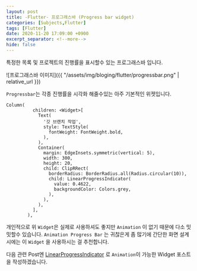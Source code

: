 ```yaml
---
layout: post
title: -Flutter- 프로그래스바 (Progress bar widget)
categories: [Subjects,Flutter]
tags: [Flutter]
date: 2020-11-20 17:09:00 +0900
excerpt_separator: <!--more-->
hide: false
---
```


특정한 목록 및 프로젝트의 진행률을 표시할수 있는 프로그래스바 입니다.

  <!--more-->

![프로그래스바 이미지]({{ "/assets/img/bloging/flutter/progressbar.png" | relative_url }})

`Progressbar`는 각종 진행률을 시각화 해줄수있는 아주 기본적인 위젯입니다.
```
Column(
          children: <Widget>[
            Text(
              '깃 브랜치 작업',
              style: TextStyle(
                fontWeight: FontWeight.bold,
              ),
            ),
            Container(
              margin: EdgeInsets.symmetric(vertical: 5),
              width: 300,
              height: 20,
              child: ClipRRect(
                borderRadius: BorderRadius.all(Radius.circular(10)),
                child: LinearProgressIndicator(
                  value: 0.4622,
                  backgroundColor: Colors.grey,
                ),
              ),
            ),
          ],
        ),
```
  개인적으로 위 `Widget`은 실제로 사용하셔도 좋지만 `Animation` 이 없기 때문에 다소 밋밋할수 있습니다.
  `Animation Progress Bar` 는 귀찮은게 좀 많기에 간단한 화면 설계 시에는 이 `Widget` 을 사용하시는 걸 추천합니다.


   다음 관련 Post엔 [LinearProgressIndicator](/posts/Flutter_progress_bar/#) 로 `Animation`이 가능한 Widget 포스트을 작성하겠습니다.
